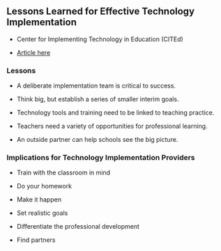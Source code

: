 ## Lessons Learned for Effective Technology Implementation

- Center for Implementing Technology in Education (CITEd)

- [Article here](http://www.cited.org/index.aspx?page_id=206)


### Lessons

- A deliberate implementation team is critical to success.

- Think big, but establish a series of smaller interim goals.

- Technology tools and training need to be linked to teaching practice.

- Teachers need a variety of opportunities for professional learning.

- An outside partner can help schools see the big picture.


### Implications for Technology Implementation Providers

- Train with the classroom in mind

- Do your homework

- Make it happen

- Set realistic goals

- Differentiate the professional development

- Find partners

